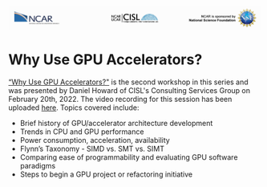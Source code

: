 ![NCAR UCAR Logo](../NCAR_CISL_NSF_banner.jpeg)
# Why Use GPU Accelerators?

[“Why Use GPU Accelerators?"](Why%20Use%20GPU%20Accelerators%20-%20Daniel%20Howard,%20GPU%20Training%2020220217.pdf) is the second workshop in this series and was presented by Daniel Howard of CISL's Consulting Services Group on February 20th, 2022. The video recording for this session has been uploaded [here](https://youtu.be/zKb2ISrVEcU). Topics covered include:

* Brief history of GPU/accelerator architecture development
* Trends in CPU and GPU performance
* Power consumption, acceleration, availability
* Flynn’s Taxonomy - SIMD vs. SMT vs. SIMT
* Comparing ease of programmability and evaluating GPU software paradigms
* Steps to begin a GPU project or refactoring initiative